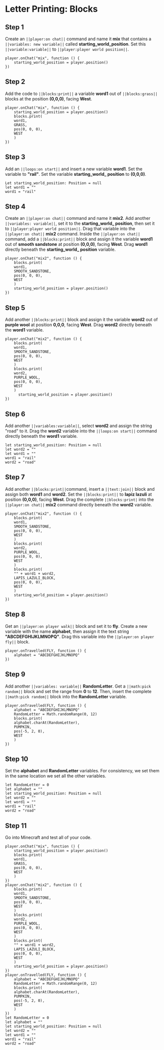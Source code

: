 # Letter Printing: Blocks

## Step 1
Create an ``||player:on chat||`` command and name it **mix** that contains a ``||variables: new variable||`` called **starting_world_position**. Set this ``||variable:variable||`` to ``||player:player world position||``.

```blocks
player.onChat("mix", function () {
    starting_world_position = player.position()
})
```

## Step 2

Add the code to ``||blocks:print||`` a variable **word1** out of ``||blocks:grass||`` blocks at the position **(0,0,0)**, facing **West**.

```blocks
player.onChat("mix", function () {
    starting_world_position = player.position()
    blocks.print(
    word1,
    GRASS,
    pos(0, 0, 0),
    WEST
    )
})
```

## Step 3

Add an ``||loops:on start||`` and insert a new variable **word1**. Set the variable to **"rail"**. Set the variable **starting_world_ position** to **(0,0,0)**.

```blocks
Let starting_world_position: Position = null
let word1 = ""
word1 = "rail"
```

## Step 4

Create an ``||player:on chat||`` command and name it **mix2**. Add another ``||variables: variable||``, set it to the **starting_world_ position**, then set it to ``||player:player world position||``. Drag that variable into the ``||player:on chat||`` **mix2** command. Inside the ``||player:on chat||`` command, add a ``||blocks:print||`` block and assign it the variable **word1** out of **smooth sandstone** at position **(0,0,0)**, facing **West**. Drag **word1** directly beneath the  **starting_world_ position** variable.

```blocks
player.onChat("mix2", function () {
    blocks.print(
    word1,
    SMOOTH_SANDSTONE,
    pos(0, 0, 0),
    WEST
    )
    starting_world_position = player.position()
})
```

## Step 5

Add another ``||blocks:print||`` block and assign it the variable **word2** out of **purple wool** at position **0,0,0**, facing **West**. Drag **word2** directly beneath the **word1** variable.

```blocks
player.onChat("mix2", function () {
    blocks.print(
    word1,
    SMOOTH_SANDSTONE,
    pos(0, 0, 0),
    WEST
    )
    blocks.print(
    word2,
    PURPLE_WOOL,
    pos(0, 0, 0),
    WEST
    )
      starting_world_position = player.position()
})
```

## Step 6

Add another ``||variables:variable||``, select **word2** and assign the string "road" to it. Drag the **word2** variable into the ``||loops:on start||`` command directly beneath the **word1** variable.

```blocks
let starting_world_position: Position = null
let word2 = ""
let word1 = ""
word1 = "rail"
word2 = "road"
```

## Step 7

Add another ``||blocks:print||``command, insert a ``||text:join||`` block and assign both **word1** and **word2**. Set the ``||blocks:print||`` to **lapiz lazuli** at position **(0,0,0)**, facing **West**. Drag the complete ``||blocks:print|`` into the ``||player:on chat||`` **mix2** command directly beneath the **word2** variable. 

```blocks
player.onChat("mix2", function () {
    blocks.print(
    word1,
    SMOOTH_SANDSTONE,
    pos(0, 0, 0),
    WEST
    )
    blocks.print(
    word2,
    PURPLE_WOOL,
    pos(0, 0, 0),
    WEST
    )
    blocks.print(
    "" + word1 + word2,
    LAPIS_LAZULI_BLOCK,
    pos(0, 0, 0),
    WEST
    )
    starting_world_position = player.position()
})
```

## Step 8

Get an ``||player:on player walk||`` block and set it to **fly**. Create a new variable with the name **alphabet**, then assign it the text string **"ABCDEFGHIJKLMNOPQ"**. Drag this variable into the ``||player:on player fly||`` block.

```blocks
player.onTravelled(FLY, function () {
    alphabet = "ABCDEFGHIJKLMNOPQ"
})
```

## Step 9

Add another ``||variables: variable||`` **RandomLetter**. Get a ``||math:pick random||`` block and set the range from **0** to **12**. Then, insert the complete ``||math:pick random||`` block into the **RandomLetter** variable.


```blocks
player.onTravelled(FLY, function () {
    alphabet = "ABCDEFGHIJKLMNOPQ"
    RandomLetter = Math.randomRange(0, 12)
    blocks.print(
    alphabet.charAt(RandomLetter),
    PUMPKIN,
    pos(-5, 2, 0),
    WEST
    )
})
```

## Step 10

Set the **alphabet** and **RandomLetter** variables. For consistency, we set them in the same location we set all the other variables.

```blocks
let RandomLetter = 0
let alphabet = ""
let starting_world_position: Position = null
let word2 = ""
let word1 = ""
word1 = "rail"
word2 = "road"
```

## Step 11

Go into Minecraft and test all of your code.

```blocks
player.onChat("mix", function () {
    starting_world_position = player.position()
    blocks.print(
    word1,
    GRASS,
    pos(0, 0, 0),
    WEST
    )
})
player.onChat("mix2", function () {
    blocks.print(
    word1,
    SMOOTH_SANDSTONE,
    pos(0, 0, 0),
    WEST
    )
    blocks.print(
    word2,
    PURPLE_WOOL,
    pos(0, 0, 0),
    WEST
    )
    blocks.print(
    "" + word1 + word2,
    LAPIS_LAZULI_BLOCK,
    pos(0, 0, 0),
    WEST
    )
    starting_world_position = player.position()
})
player.onTravelled(FLY, function () {
    alphabet = "ABCDEFGHIJKLMNOPQ"
    RandomLetter = Math.randomRange(0, 12)
    blocks.print(
    alphabet.charAt(RandomLetter),
    PUMPKIN,
    pos(-5, 2, 0),
    WEST
    )
})
let RandomLetter = 0
let alphabet = ""
let starting_world_position: Position = null
let word2 = ""
let word1 = ""
word1 = "rail"
word2 = "road"
```
